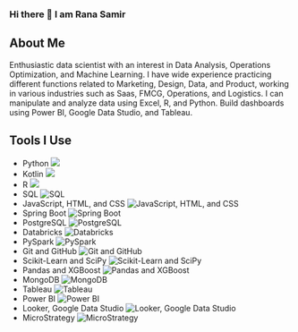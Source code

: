 ### Hi there 👋 I am Rana Samir 

## About Me
Enthusiastic data scientist with an interest in Data Analysis, Operations Optimization, and Machine Learning. I have wide experience practicing different functions related to Marketing, Design, Data, and Product, working in various industries such as Saas, FMCG, Operations, and Logistics. I can manipulate and analyze data using Excel, R, and Python. Build dashboards using Power BI, Google Data Studio, and Tableau.

## Tools I Use

- Python ![](https://img.shields.io/badge/Python-3776AB?style=for-the-badge&logo=python&logoColor=white)
- Kotlin ![](https://img.shields.io/badge/Kotlin-0095D5?style=for-the-badge&logo=kotlin&logoColor=white)
- R ![](https://img.shields.io/badge/R-276DC3?style=for-the-badge&logo=r&logoColor=white)
- SQL ![SQL](https://img.shields.io/badge/SQL-4479A1?style=for-the-badge&logo=postgresql&logoColor=white)
- JavaScript, HTML, and CSS ![JavaScript, HTML, and CSS](https://img.shields.io/badge/JavaScript-323330?style=for-the-badge&logo=javascript&logoColor=F7DF1E)
- Spring Boot ![Spring Boot](https://img.shields.io/badge/Spring_Boot-6DB33F?style=for-the-badge&logo=spring-boot&logoColor=white)
- PostgreSQL ![PostgreSQL](https://img.shields.io/badge/PostgreSQL-336791?style=for-the-badge&logo=postgresql&logoColor=white)
- Databricks ![Databricks](https://img.shields.io/badge/Databricks-FF5733?style=for-the-badge&logo=databricks&logoColor=white)
- PySpark ![PySpark](https://img.shields.io/badge/PySpark-FFC000?style=for-the-badge&logo=apache-spark&logoColor=white)
- Git and GitHub ![Git and GitHub](https://img.shields.io/badge/Git%20and%20GitHub-181717?style=for-the-badge&logo=github&logoColor=white)
- Scikit-Learn and SciPy ![Scikit-Learn and SciPy](https://img.shields.io/badge/Scikit_Learn%20and%20SciPy-787B83?style=for-the-badge&logo=scikit-learn&logoColor=F7931E)
- Pandas and XGBoost ![Pandas and XGBoost](https://img.shields.io/badge/Pandas%20and%20XGBoost-150458?style=for-the-badge&logo=pandas&logoColor=white)
- MongoDB ![MongoDB](https://img.shields.io/badge/MongoDB-47A248?style=for-the-badge&logo=mongodb&logoColor=white)
- Tableau ![Tableau](https://img.shields.io/badge/Tableau-E97627?style=for-the-badge&logo=tableau&logoColor=white)
- Power BI ![Power BI](https://img.shields.io/badge/Power_BI-F2C811?style=for-the-badge&logo=powerbi&logoColor=black)
- Looker, Google Data Studio ![Looker, Google Data Studio](https://img.shields.io/badge/Looker%2C%20Google%20Data%20Studio-4285F4?style=for-the-badge&logo=google&logoColor=white)
- MicroStrategy ![MicroStrategy](https://img.shields.io/badge/MicroStrategy-666666?style=for-the-badge&logo=microstrategy&logoColor=white)



<!--
**ranasamirr/ranasamirr** is a ✨ _special_ ✨ repository because its `README.md` (this file) appears on your GitHub profile.

Here are some ideas to get you started:

- 🔭 I’m currently working on ...
- 🌱 I’m currently learning ...
- 👯 I’m looking to collaborate on ...
- 🤔 I’m looking for help with ...
- 💬 Ask me about ...
- 📫 How to reach me: ...
- 😄 Pronouns: ...
- ⚡ Fun fact: ...
-->
